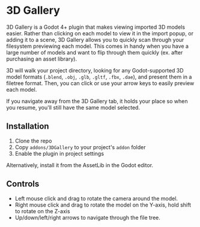 # 3D Gallery

3D Gallery is a Godot 4+ plugin that makes viewing imported 3D models easier. Rather than clicking on each model to view it in the import popup, or adding it to a scene, 3D Gallery allows you to quickly scan through your filesystem previewing each model. This comes in handy when you have a large number of models and want to flip through them quickly (ex. after purchasing an asset library).

3D will walk your project directory, looking for any Godot-supported 3D model formats (`.blend`, `.obj`, `.glb`, `.gltf`, `.fbx`, `.dae`), and present them in a filetree format. Then, you can click or use your arrow keys to easily preview each model.

If you navigate away from the 3D Gallery tab, it holds your place so when you resume, you'll still have the same model selected.


## Installation
1. Clone the repo
2. Copy `addons/3DGallery` to your project's `addon` folder
3. Enable the plugin in project settings

Alternatively, install it from the AssetLib in the Godot editor.

## Controls
* Left mouse click and drag to rotate the camera around the model.
* Right mouse click and drag to rotate the model on the Y-axis,
  hold shift to rotate on the Z-axis
* Up/down/left/right arrows to navigate through the file tree.
